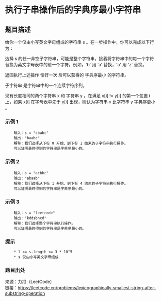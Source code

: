 # 执行子串操作后的字典序最小字符串

## 题目描述

给你一个仅由小写英文字母组成的字符串 s 。在一步操作中，你可以完成以下行为：

选择 s 的任一非空子字符串，可能是整个字符串，接着将字符串中的每一个字符替换为英文字母表中的前一个字符。例如，'b' 用 'a' 替换，'a' 用 'z' 替换。

返回执行上述操作 恰好一次 后可以获得的 字典序最小 的字符串。

子字符串 是字符串中的一个连续字符序列。

现有长度相同的两个字符串 x 和 字符串 y ，在满足 x[i] != y[i] 的第一个位置 i 上，如果  x[i] 在字母表中先于 y[i] 出现，则认为字符串 x 比字符串 y 字典序更小 。

### 示例 1

```text
    输入：s = "cbabc"
    输出："baabc"
    解释：我们选择从下标 0 开始、到下标 1 结束的子字符串执行操作。 
    可以证明最终得到的字符串是字典序最小的。
```

### 示例 2

```text
    输入：s = "acbbc"
    输出："abaab"
    解释：我们选择从下标 1 开始、到下标 4 结束的子字符串执行操作。
    可以证明最终得到的字符串是字典序最小的。
```

### 示例 3

```text
    输入：s = "leetcode"
    输出："kddsbncd"
    解释：我们选择整个字符串执行操作。
    可以证明最终得到的字符串是字典序最小的。
```

### 提示

```text
    * 1 <= s.length <= 3 * 10^5
    * s 仅由小写英文字母组成
```

### 题目出处

来源：力扣（LeetCode）  
链接：<https://leetcode.cn/problems/lexicographically-smallest-string-after-substring-operation>
